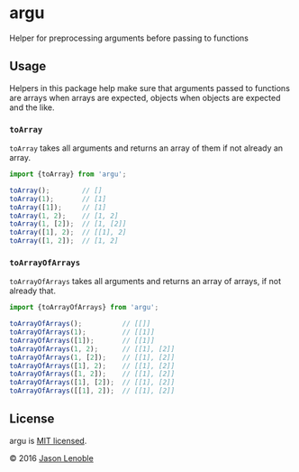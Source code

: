 # argu
Helper for preprocessing arguments before passing to functions

## Usage

Helpers in this package help make sure that arguments passed to functions are arrays when arrays are expected, objects when objects are expected and the like.

### ```toArray```

```toArray``` takes all arguments and returns an array of them if not already an array.

```js
import {toArray} from 'argu';

toArray();        // []
toArray(1);       // [1]
toArray([1]);     // [1]
toArray(1, 2);    // [1, 2]
toArray(1, [2]);  // [1, [2]]
toArray([1], 2);  // [[1], 2]
toArray([1, 2]);  // [1, 2]
```

### ```toArrayOfArrays```

```toArrayOfArrays``` takes all arguments and returns an array of arrays, if not already that.

```js
import {toArrayOfArrays} from 'argu';

toArrayOfArrays();          // [[]]
toArrayOfArrays(1);         // [[1]]
toArrayOfArrays([1]);       // [[1]]
toArrayOfArrays(1, 2);      // [[1], [2]]
toArrayOfArrays(1, [2]);    // [[1], [2]]
toArrayOfArrays([1], 2);    // [[1], [2]]
toArrayOfArrays([1, 2]);    // [[1], [2]]
toArrayOfArrays([1], [2]);  // [[1], [2]]
toArrayOfArrays([[1], 2]);  // [[1], [2]]
```

## License

argu is [MIT licensed](./LICENSE).

© 2016 [Jason Lenoble](mailto:jason.lenoble@gmail.com)
